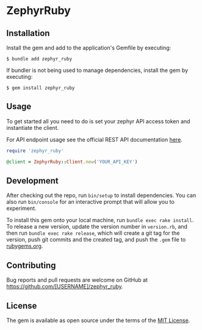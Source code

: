# ZephyrRuby

## Installation

Install the gem and add to the application's Gemfile by executing:

    $ bundle add zephyr_ruby

If bundler is not being used to manage dependencies, install the gem by executing:

    $ gem install zephyr_ruby

## Usage

To get started all you need to do is set your zephyr API access token and instantiate the client.

For API endpoint usage see the official REST API documentation [here](https://support.smartbear.com/zephyr-scale-cloud/api-docs/#section/Introduction).

```ruby
require 'zephyr_ruby'

@client = ZephyrRuby::Client.new('YOUR_API_KEY')
```

## Development

After checking out the repo, run `bin/setup` to install dependencies. You can also run `bin/console` for an interactive prompt that will allow you to experiment.

To install this gem onto your local machine, run `bundle exec rake install`. To release a new version, update the version number in `version.rb`, and then run `bundle exec rake release`, which will create a git tag for the version, push git commits and the created tag, and push the `.gem` file to [rubygems.org](https://rubygems.org).

## Contributing

Bug reports and pull requests are welcome on GitHub at https://github.com/[USERNAME]/zephyr_ruby.

## License

The gem is available as open source under the terms of the [MIT License](https://opensource.org/licenses/MIT).
